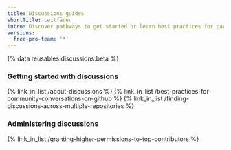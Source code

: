 ```yaml
---
title: Discussions guides
shortTitle: Leitfäden
intro: Discover pathways to get started or learn best practices for participating or monitoring your community's discussions.
versions:
  free-pro-team: '*'
---
```


{% data reusables.discussions.beta %}

### Getting started with discussions

{% link_in_list /about-discussions %}
{% link_in_list /best-practices-for-community-conversations-on-github %}
{% link_in_list /finding-discussions-across-multiple-repositories %} <!--
{% link_in_list /managing-notifications-for-discussions %} -->

### Administering discussions

{% link_in_list /granting-higher-permissions-to-top-contributors %}

<!--<!-- Commenting out what is only nice to have for discussions release
{% link_in_list /updating-your-contributing-guidelines-with-discussions %}
-->


<!--
### Discussions and open source projects
{% link_in_list /collaborating-on-open-source-projects-in-discussions %}
{% link_in_list /welcoming-contributions-to-your-communitys-discussions %}
-->
